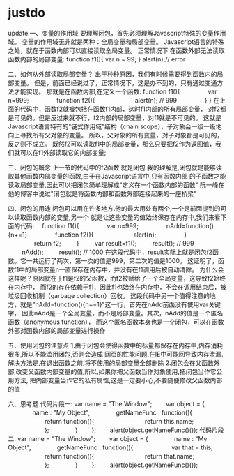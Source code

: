# justdo
update
一、变量的作用域
要理解闭包，首先必须理解Javascript特殊的变量作用域。
变量的作用域无非就是两种：全局变量和局部变量。
Javascript语言的特殊之处，就在于函数内部可以直接读取全局变量。
正常情况下 在函数外部无法读取函数内部的局部变量:
	function f1(){
	     var n = 99;
	}
	alert(n);//   error

二、如何从外部读取局部变量？
出于种种原因，我们有时候需要得到函数内的局部变量。
但是，前面已经说过了，正常情况下，这是办不到的，只有通过变通方法才能实现。
那就是在函数内部,在定义一个函数:
	function f1(){
　　　　	     var n=999;
　　　　        function f2(){
　　　　　　      alert(n); // 999
　　　　        }
                }
在上面的代码中，函数f2就被包括在函数f1内部，这时f1内部的所有局部变量，
对f2都是可见的。但是反过来就不行，f2内部的局部变量，对f1就是不可见的。
这就是Javascript语言特有的"链式作用域"结构（chain scope），子对象会一级一级地向上寻找所有父对象的变量。
所以，父对象的所有变量，对子对象都是可见的，反之则不成立。
既然f2可以读取f1中的局部变量，那么只要把f2作为返回值，我们就可以在f1外部读取它的内部变量;

三、闭包的概念
上一节的代码中的f2函数 就是闭包
我的理解是,闭包就是能够读取其他函数内部变量的函数,由于在Javascript语言中,只有函数内部
的子函数才能读取局部变量,因此可以把闭包简单理解成"定义在一个函数内部的函数"
阮一峰在他的博客中说过"闭包就是将函数内部和函数外部连接起来的一座桥梁"

四、闭包的用途
闭包可以用在许多地方.他的最大用处有两个,一个是前面提到的可以读取函数内部的变量,另一个
就是让这些变量的值始终保存在内存中,我们来看下面的代码:
	　function f1(){
　　　　	        var n=999;
　　　　           nAdd=function(){n+=1}
　　　　           function f2(){
　　　　　　           alert(n);
　　　　             }
　　　　           return f2;
　　             }
　　            var result=f1();
　　            result(); // 999
　　            nAdd();
　　            result(); // 1000
在这段代码中，result实际上就是闭包f2函数。它一共运行了两次，第一次的值是999，第二次的值是1000。
这证明了，函数f1中的局部变量n一直保存在内存中，并没有在f1调用后被自动清除。
为什么会这样呢？原因就在于f1是f2的父函数，而f2被赋给了一个全局变量，这导致f2始终在内存中，
而f2的存在依赖于f1，因此f1也始终在内存中，不会在调用结束后，被垃圾回收机制（garbage collection）回收。
这段代码中另一个值得注意的地方，就是"nAdd=function(){n+=1}"这一行，首先在nAdd前面没有使用var关键字，
因此nAdd是一个全局变量，而不是局部变量。其次，nAdd的值是一个匿名函数（anonymous function），
而这个匿名函数本身也是一个闭包，可以在函数外部对函数内部的局部变量进行操作

五、使用闭包的注意点
1.由于闭包会使得函数中的标量都保存在内存中,内存消耗很多,所以不能滥用闭包,否则会造成
网页的性能问题,在IE中可能回导致内存泄漏.解决方法是,在退出函数之前,将不使用的局部变量全部删除
2.闭包会在父函数外部,改变父函数内部变量的值,所以,如果你把父函数当作对象使用,把闭包当作它公用方法,
把内部变量当作它的私有属性,这是一定要小心,不要随便修改父函数内部的值

六、思考题
代码片段一:
var name = "The Window";
　　var object = {
　　　　name : "My Object",
　　　　getNameFunc : function(){
　　　　　　return function(){
　　　　　　　　return this.name;
　　　　　　};
　　　　}
　　};
　　alert(object.getNameFunc()());
代码片段二:
var name = "The Window";
　　var object = {
　　　　name : "My Object",
　　　　getNameFunc : function(){
　　　　　　var that = this;
　　　　　　return function(){
　　　　　　　　return that.name;
　　　　　　};
　　　　}
　　};
　　alert(object.getNameFunc()());
